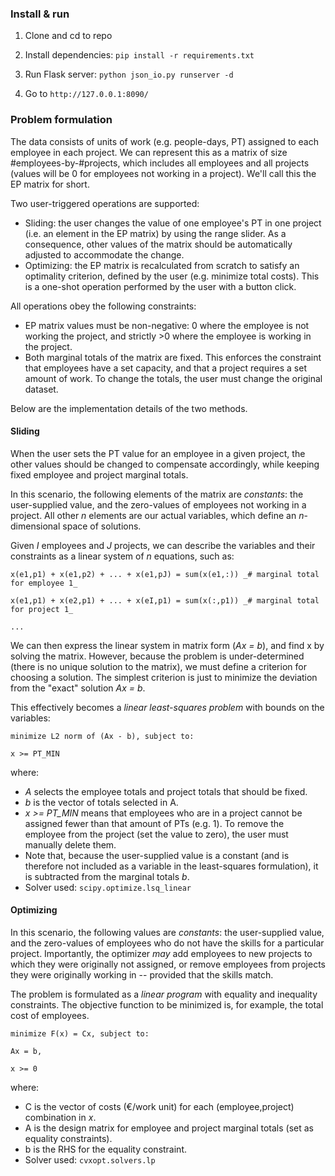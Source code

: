 ### Install & run
1. Clone and cd to repo

2. Install dependencies: `pip install -r requirements.txt` 

3. Run Flask server: `python json_io.py runserver -d`

4. Go to `http://127.0.0.1:8090/`

### Problem formulation
The data consists of units of work (e.g. people-days, PT) assigned to each employee in each project. We can represent this as a matrix of size #employees-by-#projects, which includes all employees and all projects (values will be 0 for employees not working in a project). We'll call this the EP matrix for short.

Two user-triggered operations are supported:

* Sliding: the user changes the value of one employee's PT in one project (i.e. an element in the EP matrix) by using the range slider. As a consequence, other values of the matrix should be automatically adjusted to accommodate the change.
* Optimizing: the EP matrix is recalculated from scratch to satisfy an optimality criterion, defined by the user (e.g. minimize total costs). This is a one-shot operation performed by the user with a button click.

All operations obey the following constraints:

* EP matrix values must be non-negative: 0 where the employee is not working the project, and strictly >0 where the employee is working in the project.
* Both marginal totals of the matrix are fixed. This enforces the constraint that employees have a set capacity, and that a project requires a set amount of work. To change the totals, the user must change the original dataset.

Below are the implementation details of the two methods.

#### Sliding
When the user sets the PT value for an employee in a given project, the other values should be changed to compensate accordingly, while keeping fixed employee and project marginal totals.

In this scenario, the following elements of the matrix are _constants_: the user-supplied value, and the zero-values of employees not working in a project. All other _n_ elements are our actual variables, which define an _n_-dimensional space of solutions.

Given _I_ employees and _J_ projects, we can describe the variables and their constraints as a linear system of _n_ equations, such as:

```
x(e1,p1) + x(e1,p2) + ... + x(e1,pJ) = sum(x(e1,:))	_# marginal total for employee 1_

x(e1,p1) + x(e2,p1) + ... + x(eI,p1) = sum(x(:,p1))	_# marginal total for project 1_

...
```

We can then express the linear system in matrix form (_Ax = b_), and find x by solving the matrix. However, because the problem is under-determined (there is no unique solution to the matrix), we must define a criterion for choosing a solution. The simplest criterion is just to minimize the deviation from the "exact" solution _Ax = b_.

This effectively becomes a *linear least-squares problem* with bounds on the variables:

```
minimize L2 norm of (Ax - b), subject to:

x >= PT_MIN
```

where:

* _A_ selects the employee totals and project totals that should be fixed.
* _b_ is the vector of totals selected in A.
* _x >= PT_MIN_ means that employees who are in a project cannot be assigned fewer than that amount of PTs (e.g. 1). To remove the employee from the project (set the value to zero), the user must manually delete them.
* Note that, because the user-supplied value is a constant (and is therefore not included as a variable in the least-squares formulation), it is subtracted from the marginal totals _b_.
* Solver used: `scipy.optimize.lsq_linear`


#### Optimizing
In this scenario, the following values are _constants_: the user-supplied value, and the zero-values of employees who do not have the skills for a particular project. Importantly, the optimizer _may_ add employees to new projects to which they were originally not assigned, or remove employees from projects they were originally working in -- provided that the skills match.

The problem is formulated as a *linear program* with equality and inequality constraints. The objective function to be minimized is, for example, the total cost of employees.

```
minimize F(x) = Cx, subject to:

Ax = b,

x >= 0
```

where:

* C is the vector of costs (€/work unit) for each (employee,project) combination in _x_.
* A is the design matrix for employee and project marginal totals (set as equality constraints).
* b is the RHS for the equality constraint.
* Solver used: `cvxopt.solvers.lp`
